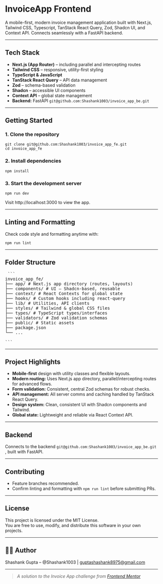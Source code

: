 # InvoiceApp Frontend

A mobile-first, modern invoice management application built with Next.js, Tailwind CSS, Typescript, TanStack React Query, Zod, Shadcn UI, and Context API. Connects seamlessly with a FastAPI backend.

---

## Tech Stack

- **Next.js (App Router)** – including parallel and intercepting routes
- **Tailwind CSS** – responsive, utility-first styling
- **TypeScript & JavaScript**
- **TanStack React Query** – API data management
- **Zod** – schema-based validation
- **Shadcn** – accessible UI components
- **Context API** – global state management
- **Backend:** FastAPI `git@github.com:Shashank1003/invoice_app_be.git`

---

## Getting Started

### 1. Clone the repository

    git clone git@github.com:Shashank1003/invoice_app_fe.git
    cd invoice_app_fe

### 2. Install dependencies

    npm install

### 3. Start the development server

    npm run dev

Visit http://localhost:3000 to view the app.

---

## Linting and Formatting

Check code style and formatting anytime with:

    npm run lint

---

## Folder Structure

<pre> ``` 
invoice_app_fe/
├── app/ # Next.js app directory (routes, layouts)
├── components/ # UI – Shadcn-based, reusable
├── context/ # React Contexts for global state
├── hooks/ # Custom hooks including react-query
├── lib/ # Utilities, API clients
├── styles/ # Tailwind & global CSS files
├── types/ # TypeScript types/interfaces
├── validators/ # Zod validation schemas
├── public/ # Static assets
├── package.json
└── ...
    
``` </pre>

---

## Project Highlights

- **Mobile-first** design with utility classes and flexible layouts.
- **Modern routing:** Uses Next.js app directory, parallel/intercepting routes for advanced flows.
- **Form validation:** Consistent, central Zod schemas for robust checks.
- **API management:** All server comms and caching handled by TanStack React Query.
- **Design system:** Clean, consistent UI with Shadcn components and Tailwind.
- **Global state:** Lightweight and reliable via React Context API.

---

## Backend

Connects to the backend `git@github.com:Shashank1003/invoice_app_be.git` , built with FastAPI.

---

## Contributing

- Feature branches recommended.
- Confirm linting and formatting with `npm run lint` before submitting PRs.

---

## License

This project is licensed under the MIT License.  
You are free to use, modify, and distribute this software in your own projects.

---

## 👨‍💻 Author

Shashank Gupta – @Shashank1003 | <guptashashank8975@gmail.com>

---

> _A solution to the Invoice App challenge from [Frontend Mentor](https://www.frontendmentor.io)_
